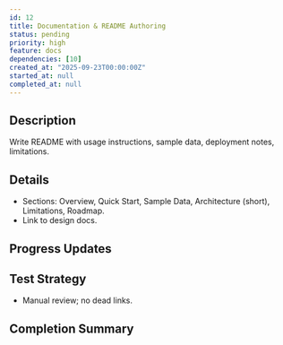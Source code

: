 ```yaml
---
id: 12
title: Documentation & README Authoring
status: pending
priority: high
feature: docs
dependencies: [10]
created_at: "2025-09-23T00:00:00Z"
started_at: null
completed_at: null
---
```


## Description
Write README with usage instructions, sample data, deployment notes, limitations.

## Details
- Sections: Overview, Quick Start, Sample Data, Architecture (short), Limitations, Roadmap.
- Link to design docs.

## Progress Updates

## Test Strategy
- Manual review; no dead links.

## Completion Summary
